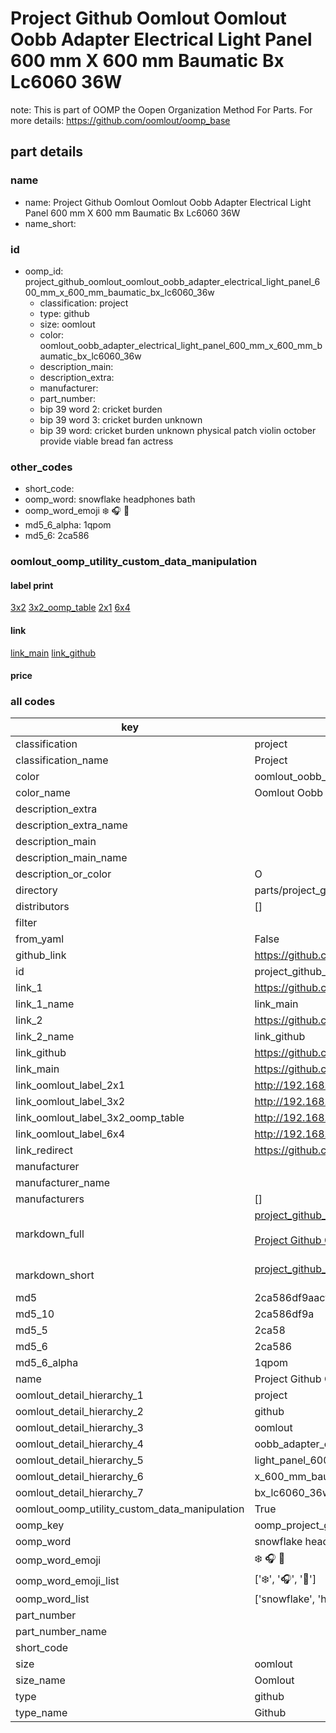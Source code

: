 # Project Github Oomlout Oomlout Oobb Adapter Electrical Light Panel 600 mm X 600 mm Baumatic Bx Lc6060 36W  

note: This is part of OOMP the Oopen Organization Method For Parts. For more details: https://github.com/oomlout/oomp_base

##  part details
  







### name
* name: Project Github Oomlout Oomlout Oobb Adapter Electrical Light Panel 600 mm X 600 mm Baumatic Bx Lc6060 36W
* name_short: 
### id
* oomp_id: project_github_oomlout_oomlout_oobb_adapter_electrical_light_panel_600_mm_x_600_mm_baumatic_bx_lc6060_36w
  * classification: project
  * type: github
  * size: oomlout
  * color: oomlout_oobb_adapter_electrical_light_panel_600_mm_x_600_mm_baumatic_bx_lc6060_36w
  * description_main: 
  * description_extra: 
  * manufacturer: 
  * part_number: 
  * bip 39 word 2: cricket burden
  * bip 39 word 3: cricket burden unknown
  * bip 39 word: cricket burden unknown physical patch violin october provide viable bread fan actress

### other_codes
* short_code: 
* oomp_word: snowflake headphones bath
* oomp_word_emoji :snowflake: :headphones: :bath:
* md5_6_alpha: 1qpom
* md5_6: 2ca586






### oomlout_oomp_utility_custom_data_manipulation
#### label print
[3x2](http://192.168.1.245:1112/?label=oomp%201qpom)
[3x2_oomp_table](http://192.168.1.108:1112/?label=oomp%201qpom)
[2x1](http://192.168.1.242:1112/?label=oomp%201qpom)
[6x4](http://192.168.1.55:1112/?label=oomp%201qpom)    

#### link

[link_main](https://github.com/oomlout/oomlout_oomp_version_1_messy/tree/main/parts/project_github_oomlout_oomlout_oobb_adapter_electrical_light_panel_600_mm_x_600_mm_baumatic_bx_lc6060_36w) [link_github](https://github.com/oomlout/oomlout_oomp_version_1_messy/tree/main/parts/project_github_oomlout_oomlout_oobb_adapter_electrical_light_panel_600_mm_x_600_mm_baumatic_bx_lc6060_36w)                             

#### price







### all codes 
| key | value |  
| --- | --- |  
| classification | project |  
| classification_name | Project |  
| color | oomlout_oobb_adapter_electrical_light_panel_600_mm_x_600_mm_baumatic_bx_lc6060_36w |  
| color_name | Oomlout Oobb Adapter Electrical Light Panel 600 mm X 600 mm Baumatic Bx Lc6060 36W |  
| description_extra |  |  
| description_extra_name |  |  
| description_main |  |  
| description_main_name |  |  
| description_or_color | O  |  
| directory | parts/project_github_oomlout_oomlout_oobb_adapter_electrical_light_panel_600_mm_x_600_mm_baumatic_bx_lc6060_36w |  
| distributors | [] |  
| filter |  |  
| from_yaml | False |  
| github_link | https://github.com/oomlout/oomlout_oomp_part_src/tree/main/parts/project_github_oomlout_oomlout_oobb_adapter_electrical_light_panel_600_mm_x_600_mm_baumatic_bx_lc6060_36w |  
| id | project_github_oomlout_oomlout_oobb_adapter_electrical_light_panel_600_mm_x_600_mm_baumatic_bx_lc6060_36w |  
| link_1 | https://github.com/oomlout/oomlout_oomp_version_1_messy/tree/main/parts/project_github_oomlout_oomlout_oobb_adapter_electrical_light_panel_600_mm_x_600_mm_baumatic_bx_lc6060_36w |  
| link_1_name | link_main |  
| link_2 | https://github.com/oomlout/oomlout_oomp_version_1_messy/tree/main/parts/project_github_oomlout_oomlout_oobb_adapter_electrical_light_panel_600_mm_x_600_mm_baumatic_bx_lc6060_36w |  
| link_2_name | link_github |  
| link_github | https://github.com/oomlout/oomlout_oomp_version_1_messy/tree/main/parts/project_github_oomlout_oomlout_oobb_adapter_electrical_light_panel_600_mm_x_600_mm_baumatic_bx_lc6060_36w |  
| link_main | https://github.com/oomlout/oomlout_oomp_version_1_messy/tree/main/parts/project_github_oomlout_oomlout_oobb_adapter_electrical_light_panel_600_mm_x_600_mm_baumatic_bx_lc6060_36w |  
| link_oomlout_label_2x1 | http://192.168.1.242:1112/?label=oomp%201qpom |  
| link_oomlout_label_3x2 | http://192.168.1.245:1112/?label=oomp%201qpom |  
| link_oomlout_label_3x2_oomp_table | http://192.168.1.108:1112/?label=oomp%201qpom |  
| link_oomlout_label_6x4 | http://192.168.1.55:1112/?label=oomp%201qpom |  
| link_redirect | https://github.com/oomlout/oomlout_oomp_version_1_messy/tree/main/parts/project_github_oomlout_oomlout_oobb_adapter_electrical_light_panel_600_mm_x_600_mm_baumatic_bx_lc6060_36w |  
| manufacturer |  |  
| manufacturer_name |  |  
| manufacturers | [] |  
| markdown_full | [project_github_oomlout_oomlout_oobb_adapter_electrical_light_panel_600_mm_x_600_mm_baumatic_bx_lc6060_36w](none)<br>[](none)<br>[Project Github Oomlout Oomlout Oobb Adapter Electrical Light Panel 600 Mm X 600 Mm Baumatic Bx Lc6060 36W](none)<br><br> |  
| markdown_short | [project_github_oomlout_oomlout_oobb_adapter_electrical_light_panel_600_mm_x_600_mm_baumatic_bx_lc6060_36w](none)<br><br> |  
| md5 | 2ca586df9aacf323d1506a3fdbc7a19b |  
| md5_10 | 2ca586df9a |  
| md5_5 | 2ca58 |  
| md5_6 | 2ca586 |  
| md5_6_alpha | 1qpom |  
| name | Project Github Oomlout Oomlout Oobb Adapter Electrical Light Panel 600 mm X 600 mm Baumatic Bx Lc6060 36W |  
| oomlout_detail_hierarchy_1 | project |  
| oomlout_detail_hierarchy_2 | github |  
| oomlout_detail_hierarchy_3 | oomlout |  
| oomlout_detail_hierarchy_4 | oobb_adapter_electrical |  
| oomlout_detail_hierarchy_5 | light_panel_600_mm |  
| oomlout_detail_hierarchy_6 | x_600_mm_baumatic |  
| oomlout_detail_hierarchy_7 | bx_lc6060_36w |  
| oomlout_oomp_utility_custom_data_manipulation | True |  
| oomp_key | oomp_project_github_oomlout_oomlout_oobb_adapter_electrical_light_panel_600_mm_x_600_mm_baumatic_bx_lc6060_36w |  
| oomp_word | snowflake headphones bath |  
| oomp_word_emoji | :snowflake: :headphones: :bath: |  
| oomp_word_emoji_list | [':snowflake:', ':headphones:', ':bath:'] |  
| oomp_word_list | ['snowflake', 'headphones', 'bath'] |  
| part_number |  |  
| part_number_name |  |  
| short_code |  |  
| size | oomlout |  
| size_name | Oomlout |  
| type | github |  
| type_name | Github |  

